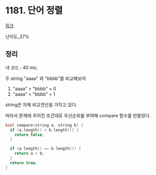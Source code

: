 # 1181. 단어 정렬

[링크](https://www.acmicpc.net/problem/1181)

난이도\_37%

## 정리

내 코드 : 40 ms;

두 string "aaaa" 와 "bbbb"를 비교해보자

1. "aaaa" > "bbbb" = 0
2. "aaaa" < "bbbb" = 1

string은 자체 비교연산을 가지고 있다.

따라서 문제에 주어진 조건대로 우선순위를 부여해 compare 함수를 만들었다.

```cpp
bool compare(string a, string b) {
  if (a.length() > b.length()) {
    return false;
  }

  if (a.length() == b.length()) {
    return a < b;
  }
  return true;
}
```
